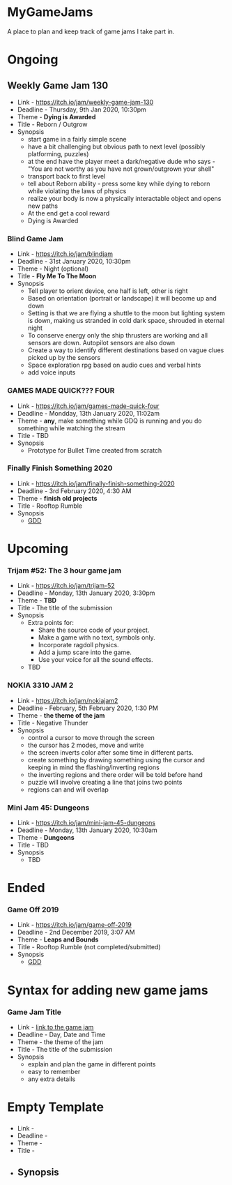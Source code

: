 # MyGameJams
A place to plan and keep track of game jams I take part in.

# Ongoing
## Weekly Game Jam 130
- Link - https://itch.io/jam/weekly-game-jam-130
- Deadline - Thursday, 9th Jan 2020, 10:30pm 
- Theme - __Dying is Awarded__
- Title - Reborn / Outgrow
- Synopsis
  - start game in a fairly simple scene
  - have a bit challenging but obvious path to next level (possibly platforming, puzzles)
  - at the end have the player meet a dark/negative dude who says - "You are not worthy as you have not grown/outgrown your shell"
  - transport back to first level
  - tell about Reborn ability - press some key while dying to reborn while violating the laws of physics
  - realize your body is now a physically interactable object and opens new paths
  - At the end get a cool reward
  - Dying is Awarded 

### Blind Game Jam
- Link - https://itch.io/jam/blindjam
- Deadline - 31st January 2020, 10:30pm
- Theme - Night (optional)
- Title - __Fly Me To The Moon__
- Synopsis
  - Tell player to orient device, one half is left, other is right
  - Based on orientation (portrait or landscape) it will become up and down
  - Setting is that we are flying a shuttle to the moon but lighting system is down, making us stranded in cold dark space, shrouded in eternal night
  - To conserve energy only the ship thrusters are working and all sensors are down. Autopilot sensors are also down
  - Create a way to identify different destinations based on vague clues picked up by the sensors
  - Space exploration rpg based on audio cues and verbal hints
  - add voice inputs
  
### GAMES MADE QUICK??? FOUR
- Link - https://itch.io/jam/games-made-quick-four
- Deadline - Mondday, 13th January 2020, 11:02am
- Theme - __any__, make something while GDQ is running and you do something while watching the stream
- Title - TBD
- Synopsis
  - Prototype for Bullet Time created from scratch
  
### Finally Finish Something 2020
- Link - https://itch.io/jam/finally-finish-something-2020
- Deadline -  3rd February 2020, 4:30 AM
- Theme - __finish old projects__
- Title - Rooftop Rumble
- Synopsis
  - [GDD](https://docs.google.com/document/d/1Q_k-3Pa3tg7QmgsQfcYkaGmoyfrdENL1gK17Jjpx1wA/edit?usp=sharing)

# Upcoming
### Trijam #52: The 3 hour game jam
- Link - https://itch.io/jam/trijam-52
- Deadline - Monday, 13th January 2020, 3:30pm
- Theme - __TBD__
- Title - The title of the submission
- Synopsis
  - Extra points for:
    * Share the source code of your project.
    * Make a game with no text, symbols only.
    * Incorporate ragdoll physics.
    * Add a jump scare into the game.
    * Use your voice for all the sound effects.
  - TBD

### NOKIA 3310 JAM 2
- Link - https://itch.io/jam/nokiajam2
- Deadline - February, 5th February 2020, 1:30 PM
- Theme - __the theme of the jam__
- Title - Negative Thunder
- Synopsis
  - control a cursor to move through the screen
  - the cursor has 2 modes, move and write
  - the screen inverts color after some time in different parts. 
  - create something by drawing something using the cursor and keeping in mind the flashing/inverting regions
  - the inverting regions and there order will be told before hand
  - puzzle will involve creating a line that joins two points
  - regions can and will overlap
  
### Mini Jam 45: Dungeons
- Link - https://itch.io/jam/mini-jam-45-dungeons
- Deadline - Monday, 13th January 2020, 10:30am
- Theme - __Dungeons__
- Title - TBD
- Synopsis
  - TBD

# Ended
### Game Off 2019
- Link - https://itch.io/jam/game-off-2019
- Deadline - 2nd December 2019, 3:07 AM
- Theme - __Leaps and Bounds__
- Title - Rooftop Rumble (not completed/submitted)
- Synopsis
  - [GDD](https://docs.google.com/document/d/1Q_k-3Pa3tg7QmgsQfcYkaGmoyfrdENL1gK17Jjpx1wA/edit?usp=sharing)

# Syntax for adding new game jams
### Game Jam Title
- Link - [link to the game jam]()
- Deadline - Day, Date and Time
- Theme - the theme of the jam
- Title - The title of the submission
- Synopsis
  - explain and plan the game in different points
  - easy to remember
  - any extra details
  
# Empty Template
### 
- Link - 
- Deadline - 
- Theme - 
- Title - 
- Synopsis
  - 
